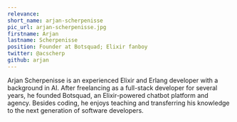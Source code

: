 ```yaml
---
relevance: 
short_name: arjan-scherpenisse
pic_url: arjan-scherpenisse.jpg
firstname: Arjan
lastname: Scherpenisse
position: Founder at Botsquad; Elixir fanboy
twitter: @acscherp
github: arjan
---
```

<p>Arjan Scherpenisse is an experienced Elixir and Erlang developer with a background in AI. After freelancing as a full-stack developer for several years, he founded Botsquad, an Elixir-powered chatbot platform and agency. Besides coding, he enjoys teaching and transferring his knowledge to the next generation of software developers.
</p>
